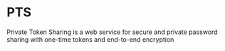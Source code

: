 # PTS
Private Token Sharing is a web service for secure and private password sharing with one-time tokens and end-to-end encryption

